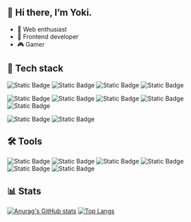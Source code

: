 ## 👋 Hi there, I’m Yoki.
- 🍓 Web enthusiast
- 🍇 Frontend developer 
- 🎮 Gamer

## 🧰 Tech stack
![Static Badge](https://img.shields.io/badge/-JavaScript-F7DF1E?style=flat-square&logo=javascript&logoColor=fff)
![Static Badge](https://img.shields.io/badge/-TypeScript-3178C6?style=flat-square&logo=typescript&logoColor=fff)
![Static Badge](https://img.shields.io/badge/-Dart-0175C2?style=flat-square&logo=dart&logoColor=white)
![Static Badge](https://img.shields.io/badge/-NodeJS-339933?style=flat-square&logo=nodedotjs&logoColor=fff)

![Static Badge](https://img.shields.io/badge/Vue-42b883?style=flat-square&logo=Vue.js&logoColor=fff)
![Static Badge](https://img.shields.io/badge/-NuxtJS-00DC82?style=flat-square&logo=nuxtdotjs&logoColor=white)
![Static Badge](https://img.shields.io/badge/-React-45b8d8?style=flat-square&logo=react&logoColor=white)
![Static Badge](https://img.shields.io/badge/-NextJS-000000?style=flat-square&logo=nextdotjs&logoColor=white)
![Static Badge](https://img.shields.io/badge/-Flutter-02569B?style=flat-square&logo=flutter&logoColor=white)

![Static Badge](https://img.shields.io/badge/-Sass-CC6699?style=flat-square&logo=sass&logoColor=fff)
![Static Badge](https://img.shields.io/badge/-tailwindcss-06B6D4?style=flat-square&logo=tailwindcss&logoColor=fff)

## 🛠 Tools
![Static Badge](https://img.shields.io/badge/-Visual%20Studio%20Code-007ACC?style=flat-square&logo=visualstudiocode&logoColor=white)
![Static Badge](https://img.shields.io/badge/-Docker-2496ED?style=flat-square&logo=docker&logoColor=white)
![Static Badge](https://img.shields.io/badge/-Webpack-1c78c0?style=flat-square&logo=Webpack&logoColor=white)
![Static Badge](https://img.shields.io/badge/-Git-F05032?style=flat-square&logo=git&logoColor=white)
![Static Badge](https://img.shields.io/badge/-Npm-CB3837?style=flat-square&logo=npm&logoColor=white)
![Static Badge](https://img.shields.io/badge/Vite-747bff?style=flat-square&logo=vite&logoColor=fff)


## 📊 Stats
[![Anurag's GitHub stats](https://github-readme-stats.vercel.app/api?username=XBIsland&hide=stars&show_icons=true&theme=omni)](https://github.com/XBIsland/github-readme-stats)
[![Top Langs](https://github-readme-stats.vercel.app/api/top-langs/?username=XBIsland&layout=compact&theme=omni)](https://github.com/XBIsland/github-readme-stats)
